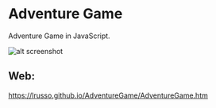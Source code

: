# Adventure Game

Adventure Game in JavaScript.

![alt screenshot](https://raw.githubusercontent.com/lrusso/AdventureGame/master/AdventureGame.png)

## Web:

https://lrusso.github.io/AdventureGame/AdventureGame.htm